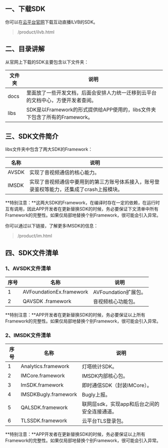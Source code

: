 ## 一、下载SDK
你可以在[云平台官网](/product/ilvb.html)下载互动直播ILVB的SDK。
> /product/ilvb.html

## 二、目录讲解
从官网上下载的SDK主要包含以下文件夹：

| 文件夹 | 说明 |
|---------|---------|
| docs | 里面放了一些开发文档，后面会安排人力统一迁移到云平台的文档中心，方便开发者查阅。 |
| libs | SDK是以Framework的形式提供给APP使用的，libs文件夹下包含了所有的Framework。 |
## 三、SDK文件简介
libs文件夹中包含了两大SDK的Framework：

| 名称 | 说明 |
|---------|---------|
| AVSDK | 实现了音视频通信的核心能力。 |
| IMSDK | 实现了音视频通信中要用到的第三方账号体系接入，账号登录鉴权等能力，还集成了crash上报模块。 |

**特别注意：**这两大SDK的Framework，在编译时存在一定的依赖，在运行时互有调用，因此APP开发者在更新替换SDK的时候，务必要保证下文清单中所有Framework的完整性。如果仅局部地替换个别Framework，很可能会引入异常。

你可以通过以下链接，了解更多IMSDK的信息：
> /product/im.html

## 四、SDK文件清单
### 1、AVSDK文件清单
| 序号 | 名称 | 说明 |
|---------|---------|---------|
| 1 | AVFoundationEx.framework | AVFoundation扩展包。|
| 2 | QAVSDK .framework | 音视频核心功能包。|
**特别注意：**APP开发者在更新替换SDK的时候，务必要保证以上所有Framework的完整性。如果仅局部地替换个别Framework，很可能会引入异常。
### 2、IMSDK文件清单
| 序号 | 名称 | 说明 |
|---------|---------|---------|
| 1 | Analytics.framework | 灯塔统计SDK。|
| 2 | IMCore.framework | IMSDK内部核心包。|
| 3 | ImSDK.framework | 即时通信SDK（封装IMCore）。|
| 4 | IMSDKBugly.framework | Bugly上报。|
| 5 | QALSDK.framework |  联网层sdk，实现app和后台之间的安全连接通道。|
| 6  | TLSSDK.framework | 云平台TLS登录包。|
**特别注意：**APP开发者在更新替换SDK的时候，务必要保证以上所有Framework的完整性。如果仅局部地替换个别Framework，很可能会引入异常。